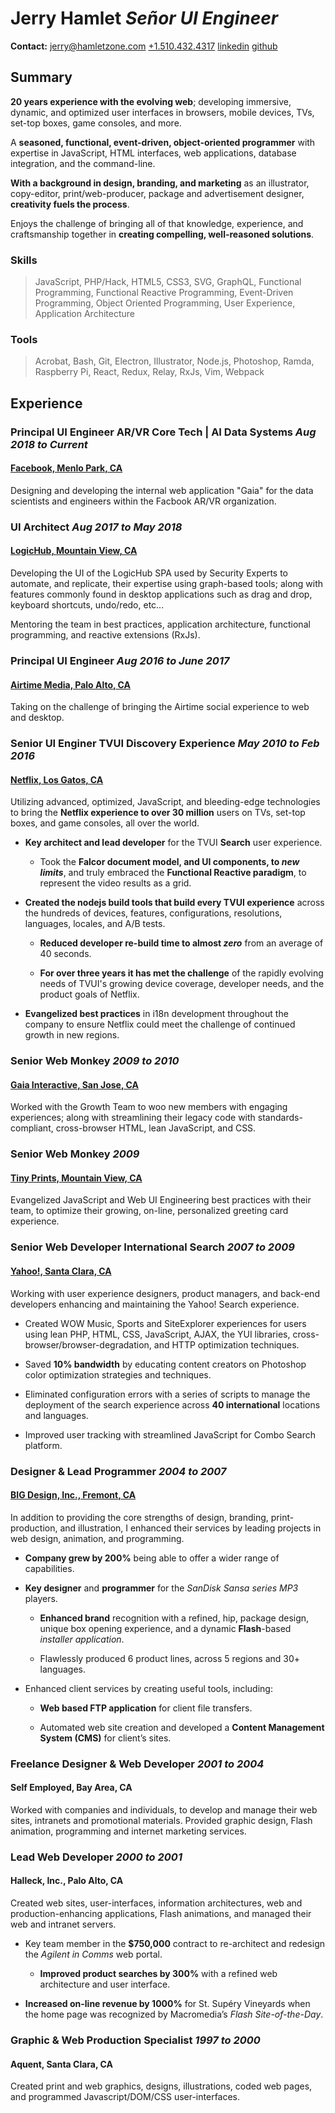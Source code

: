 **Jerry** **Hamlet** *Señor UI Engineer*
========================================

**Contact:**
[jerry@hamletzone.com](mailto:jerry@hamletzone.com) 
[+1.510.432.4317](tel:+15104324317) 
[linkedin](https://www.linkedin.com/in/jerryhamlet)
[github](https://github.com/jhamlet)

Summary
-------

**20 years experience with the evolving web**; developing immersive, dynamic,
and optimized user interfaces in browsers, mobile devices, TVs, set-top boxes,
game consoles, and more.

A **seasoned, functional, event-driven, object-oriented programmer** with
expertise in JavaScript, HTML interfaces, web applications, database
integration, and the command-line.

**With a background in design, branding, and marketing** as an illustrator,
copy-editor, print/web-producer, package and advertisement designer,
**creativity fuels the process**.

Enjoys the challenge of bringing all of that knowledge, experience, and
craftsmanship together in **creating compelling, well-reasoned solutions**.


### Skills

> JavaScript, PHP/Hack, HTML5, CSS3, SVG, GraphQL, Functional Programming, Functional
> Reactive Programming, Event-Driven Programming, Object Oriented Programming,
> User Experience, Application Architecture

### Tools

> Acrobat, Bash, Git, Electron, Illustrator, Node.js, Photoshop, Ramda,
> Raspberry Pi, React, Redux, Relay, RxJs, Vim, Webpack

Experience
----------

### Principal UI Engineer **AR/VR Core Tech | AI Data Systems**  *Aug 2018 to Current*

#### [Facebook, Menlo Park, CA](https://facebook.com)

Designing and developing the internal web application "Gaia" for the data
scientists and engineers within the Facbook AR/VR organization.

### UI Architect *Aug 2017 to May 2018*

#### [LogicHub, Mountain View, CA](https://logichub.com)

Developing the UI of the LogicHub SPA used by Security Experts to
automate, and replicate, their expertise using graph-based tools; along with
features commonly found in desktop applications such as drag and drop, keyboard
shortcuts, undo/redo, etc...

Mentoring the team in best practices, application architecture, functional
programming, and reactive extensions (RxJs).

### Principal UI Engineer *Aug 2016 to June 2017*

#### [Airtime Media, Palo Alto, CA](http://airtime.com)

Taking on the challenge of bringing the Airtime social experience to web and
desktop.

### Senior UI Enginer **TVUI Discovery Experience** *May 2010 to Feb 2016*

#### [Netflix, Los Gatos, CA](http://netflix.com)

Utilizing advanced, optimized, JavaScript, and bleeding-edge technologies to
bring the **Netflix experience to over 30 million** users on TVs, set-top
boxes, and game consoles, all over the world.

  * **Key architect and lead developer** for the TVUI **Search**
    user experience.

      - Took the **Falcor document model, and UI components, to _new limits_**,
        and truly embraced the **Functional Reactive paradigm**, to represent
        the video results as a grid.

  * **Created the nodejs build tools that build every TVUI
    experience** across the hundreds of devices, features,
    configurations, resolutions, languages, locales, and A/B tests.

      - **Reduced developer re-build time to almost _zero_** from an average of
        40 seconds.

      - **For over three years it has met the challenge** of the rapidly
        evolving needs of TVUI's growing device coverage, developer needs, and
        the product goals of Netflix.

  * **Evangelized best practices** in i18n development throughout
    the company to ensure Netflix could meet the challenge of
    continued growth in new regions.


### Senior Web Monkey *2009 to 2010*

#### [Gaia Interactive, San Jose, CA](http://gaiaonline.com)

Worked with the Growth Team to woo new members with engaging experiences; along
with streamlining their legacy code with standards-compliant, cross-browser
HTML, lean JavaScript, and CSS.


### Senior Web Monkey *2009*

#### [Tiny Prints, Mountain View, CA](http://tinyprints.com)

Evangelized JavaScript and Web UI Engineering best practices with their team,
to optimize their growing, on-line, personalized greeting card experience.


### Senior Web Developer **International Search** *2007 to 2009*

#### [Yahoo!, Santa Clara, CA](http://search.yahoo.com)

Working with user experience designers, product managers, and back-end
developers enhancing and maintaining the Yahoo! Search experience.

  * Created WOW Music, Sports and SiteExplorer experiences for
    users using lean PHP, HTML, CSS, JavaScript, AJAX, the YUI
    libraries, cross-browser/browser-degradation, and HTTP
    optimization techniques.

  * Saved **10% bandwidth** by educating content creators on
    Photoshop color optimization strategies and techniques.

  * Eliminated configuration errors with a series of scripts to
    manage the deployment of the search experience across **40
    international** locations and languages.

  * Improved user tracking with streamlined JavaScript for Combo
    Search platform.


### Designer & Lead Programmer *2004 to 2007*

#### [BIG Design, Inc., Fremont, CA](http://bigdesign.com)

In addition to providing the core strengths of design, branding,
print-production, and illustration, I enhanced their services by leading
projects in web design, animation, and programming.

  * **Company grew by 200%** being able to offer a wider range of
    capabilities.

  * **Key designer** and **programmer** for the *SanDisk Sansa
    series MP3* players.

      - **Enhanced brand** recognition with a refined, hip,
        package design, unique box opening experience, and
        a dynamic **Flash**-based *installer application*.

      - Flawlessly produced 6 product lines, across 5
        regions and 30+ languages.

  * Enhanced client services by creating useful tools, including:

      - **Web based FTP application** for client file
        transfers.

      - Automated web site creation and developed a
        **Content Management System (CMS)** for client’s
        sites.


### Freelance Designer & Web Developer *2001 to 2004*

#### Self Employed, Bay Area, CA

Worked with companies and individuals, to develop and manage their web sites,
intranets and promotional materials. Provided graphic design, Flash animation,
programming and internet marketing services.


### Lead Web Developer *2000 to 2001*

#### Halleck, Inc., Palo Alto, CA

Created web sites, user-interfaces, information architectures, web and
production-enhancing applications, Flash animations, and managed their web and
intranet servers.

  * Key team member in the **$750,000** contract to re-architect
    and redesign the *Agilent in Comms* web portal.

      - **Improved product searches by 300%** with a
        refined web architecture and user interface.

  * **Increased on-line revenue by 1000%** for St. Supéry Vineyards
    when the home page was recognized by Macromedia’s *Flash
    Site-of-the-Day*.


### Graphic & Web Production Specialist *1997 to 2000*

#### Aquent, Santa Clara, CA

Created print and web graphics, designs, illustrations, coded web pages, and
programmed Javascript/DOM/CSS user-interfaces.

